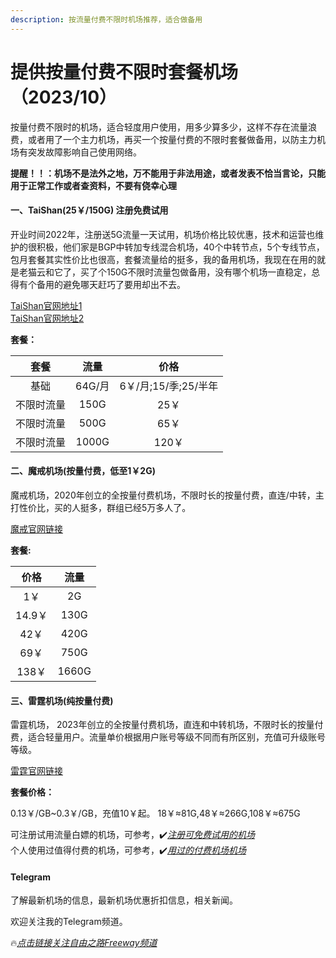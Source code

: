 ```yaml
---
description: 按流量付费不限时机场推荐，适合做备用
---
```


# 提供按量付费不限时套餐机场（2023/10）

按量付费不限时的机场，适合轻度用户使用，用多少算多少，这样不存在流量浪费，或者用了一个主力机场，再买一个按量付费的不限时套餐做备用，以防主力机场有突发故障影响自己使用网络。

**提醒！！：机场不是法外之地，万不能用于非法用途，或者发表不恰当言论，只能用于正常工作或者查资料，不要有侥幸心理**

#### 一、TaiShan(25￥/150G) 注册免费试用

开业时间2022年，注册送5G流量一天试用，机场价格比较优惠，技术和运营也维护的很积极，他们家是BGP中转加专线混合机场，40个中转节点，5个专线节点，包月套餐其实性价比也很高，套餐流量给的挺多，我的备用机场，我现在在用的就是老猫云和它了，买了个150G不限时流量包做备用，没有哪个机场一直稳定，总得有个备用的避免哪天赶巧了要用却出不去。

[TaiShan官网地址1](https://jp.taishan.pro/#/register?code=Z4Y90y3y)\
[TaiShan官网地址2](https://us.taishan1.pro/#/register?code=Z4Y90y3y)

**套餐：**

|   套餐  |   流量  |        价格       |
| :---: | :---: | :-------------: |
|   基础  | 64G/月 | 6￥/月;15/季;25/半年 |
| 不限时流量 |  150G |       25￥       |
| 不限时流量 |  500G |       65￥       |
| 不限时流量 | 1000G |       120￥      |

#### 二、魔戒机场(按量付费，低至1￥2G)

魔戒机场，2020年创立的全按量付费机场，不限时长的按量付费，直连/中转，主打性价比，买的人挺多，群组已经5万多人了。

[魔戒官网链接](https://mojie.site/#/register?code=iICx75It)

**套餐:**

|   价格  |   流量  |
| :---: | :---: |
|   1￥  |   2G  |
| 14.9￥ |  130G |
|  42￥  |  420G |
|  69￥  |  750G |
|  138￥ | 1660G |

#### 三、雷霆机场(纯按量付费)

雷霆机场， 2023年创立的全按量付费机场，直连和中转机场，不限时长的按量付费，适合轻量用户。流量单价根据用户账号等级不同而有所区别，充值可升级账号等级。

[雷霆官网链接](https://invite.ltss.cc/SMSnFz6K)

**套餐价格：**

0.13￥/GB\~0.3￥/GB，充值10￥起。 18￥≈81G,48￥≈266G,108￥≈675G

可注册试用流量白嫖的机场，可参考，✔️[_注册可免费试用的机场_](https://www.openwayz.com/trialnode/)\
个人使用过值得付费的机场，可参考，✔️[_用过的付费机场机场_](https://www.openwayz.com/jichang/)

#### Telegram

了解最新机场的信息，最新机场优惠折扣信息，相关新闻。

欢迎关注我的Telegram频道。

🔥[_点击链接关注自由之路Freeway频道_](https://t.me/openwayz)
